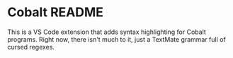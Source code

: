 # Cobalt README

This is a VS Code extension that adds syntax highlighting for Cobalt programs.
Right now, there isn't much to it, just a TextMate grammar full of cursed regexes.
